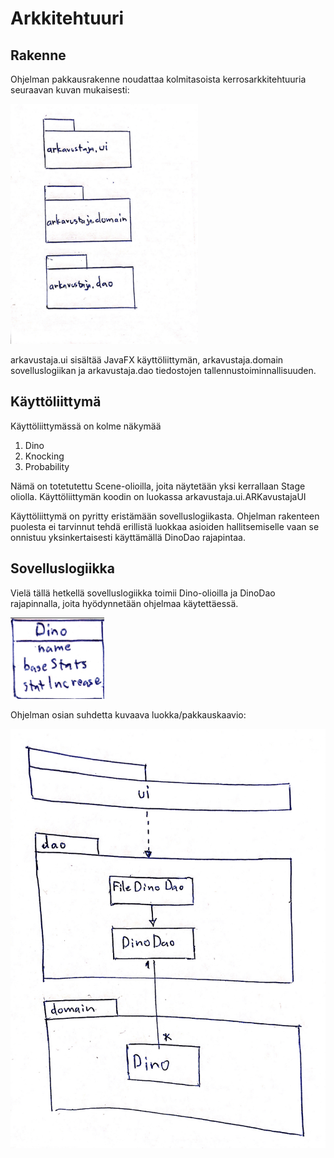 # Arkkitehtuuri

## Rakenne

Ohjelman pakkausrakenne noudattaa kolmitasoista kerrosarkkitehtuuria seuraavan kuvan mukaisesti:

<img src="https://raw.githubusercontent.com/Fimen/ot-harjoitustyo/master/dokumentaatio/image1.jpeg" width="300">

arkavustaja.ui sisältää JavaFX käyttöliittymän, arkavustaja.domain sovelluslogiikan ja arkavustaja.dao tiedostojen tallennustoiminnallisuuden.

## Käyttöliittymä

Käyttöliittymässä on kolme näkymää
  1. Dino
  2. Knocking
  3. Probability

Nämä on totetutettu Scene-olioilla, joita näytetään yksi kerrallaan Stage oliolla. Käyttöliittymän koodin on luokassa arkavustaja.ui.ARKavustajaUI

Käyttöliittymä on pyritty eristämään sovelluslogiikasta. Ohjelman rakenteen puolesta ei tarvinnut tehdä erillistä luokkaa asioiden hallitsemiselle vaan se onnistuu yksinkertaisesti käyttämällä DinoDao rajapintaa.

## Sovelluslogiikka

Vielä tällä hetkellä sovelluslogiikka toimii Dino-olioilla ja DinoDao rajapinnalla, joita hyödynnetään ohjelmaa käytettäessä. 

<img src="https://raw.githubusercontent.com/Fimen/ot-harjoitustyo/master/dokumentaatio/image0.jpeg" width="150">

Ohjelman osian suhdetta kuvaava luokka/pakkauskaavio:

<img src="https://raw.githubusercontent.com/Fimen/ot-harjoitustyo/master/dokumentaatio/image2.jpeg" width="750">
